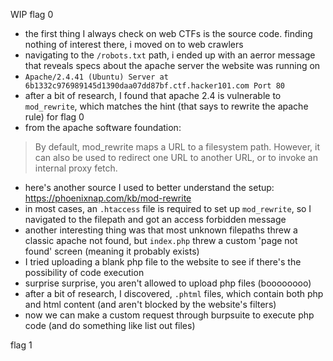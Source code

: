 WIP
flag 0
- the first thing I always check on web CTFs is the source code. finding nothing of interest there, i moved on to web crawlers
- navigating to the `/robots.txt` path, i ended up with an aerror message that reveals specs about the apache server the website was running on
- `Apache/2.4.41 (Ubuntu) Server at 6b1332c976989145d1390daa07dd87bf.ctf.hacker101.com Port 80`
- after a bit of research, I found that apache 2.4 is vulnerable to `mod_rewrite`, which matches the hint (that says to rewrite the apache rule) for flag 0
- from the apache software foundation:
> By default, mod_rewrite maps a URL to a filesystem path. However, it can also be used to redirect one URL to another URL, or to invoke an internal proxy fetch.
- here's another source I used to better understand the setup: https://phoenixnap.com/kb/mod-rewrite
- in most cases, an `.htaccess` file is required to set up `mod_rewrite`, so I navigated to the filepath and got an access forbidden message
- another interesting thing was that most unknown filepaths threw a classic apache not found, but `index.php` threw a custom 'page not found' screen (meaning it probably exists)
- I tried uploading a blank php file to the website to see if there's the possibility of code execution
- surprise surprise, you aren't allowed to upload php files (boooooooo)
- after a bit of research, I discovered, `.phtml` files, which contain both php and html content (and aren't blocked by the website's filters)
- now we can make a custom request through burpsuite to execute php code (and do something like list out files)

flag 1
